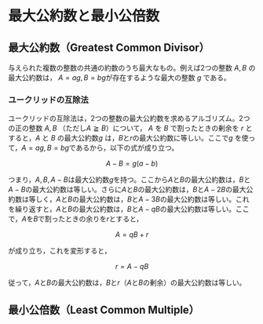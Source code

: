 # 最大公約数と最小公倍数
## 最大公約数（Greatest Common Divisor）
与えられた複数の整数の共通の約数のうち最大なもの。例えば2つの整数 $`A, B`$ の最大公約数は， $`A=ag, B=bg`$が存在するような最大の整数 $`g`$ である。

### ユークリッドの互除法
ユークリッドの互除法は，2つの整数の最大公約数を求めるアルゴリズム。2つの正の整数 $`A, B`$ （ただし$` A \geqq B`$）について， $`A`$ を $`B`$ で割ったときの剰余を $`r`$ とすると，$`A`$ と $`B`$ の最大公約数$`g`$ は，$`B`$と$`r`$の最大公約数に等しい。ここで$`g`$ を使って，$`A=ag, B=bg`$であるから，以下の式が成り立つ。

```math
A - B = g (a - b)
```

つまり，$` A, B, A - B `$は最大公約数$`g`$を持つ。ここから$`A`$と$`B`$の最大公約数は，$`B`$と$`A-B`$の最大公約数は等しい。さらに$`A`$と$`B`$の最大公約数は，$`B`$と$`A-2B`$の最大公約数は等しく，$`A`$と$`B`$の最大公約数は，$`B`$と$`A-3B`$の最大公約数は等しい。これを繰り返すと，$`A`$と$`B`$の最大公約数は，$`B`$と$`A-qB`$の最大公約数は等しい。ここで，$`A`$を$`B`$で割ったときの余りを$`r`$とすると，

```math
A = qB + r
```
が成り立ち，これを変形すると，
```math
r = A - qB
```
従って，$`A`$と$`B`$の最大公約数は，$`B`$と$`r`$（$`A`$と$`B`$の剰余）の最大公約数は等しい。

## 最小公倍数（Least Common Multiple）
